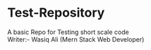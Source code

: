 # Test-Repository
A basic Repo for Testing short scale code
<br>
Writer:- Wasiq Ali (Mern Stack Web Developer)
